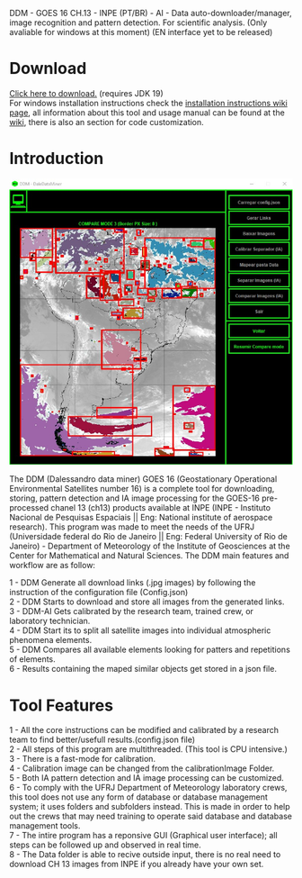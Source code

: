 DDM - GOES 16 CH.13 - INPE (PT/BR) - AI - Data auto-downloader/manager, image recognition and pattern detection. For scientific analysis.
(Only avaliable for windows at this moment)
(EN interface yet to be released)

# **Download**

[Click here to download.](https://github.com/Igordalessandro/DDM-AI-GOES16CH13/releases/download/Release/DDM.zip) (requires JDK 19)  
For windows installation instructions check the [installation instructions wiki page](https://github.com/Igordalessandro/DDM-AI-GOES16CH13/wiki/Installation-for-windows.), all information about this tool and usage manual can be found at the [wiki](https://github.com/Igordalessandro/DDM-AI-GOES16CH13/wiki), there is also an section for code customization.

# **Introduction**

![main](./imagens/main.jpg)  

 The DDM (Dalessandro data miner) GOES 16 (Geostationary Operational Environmental Satellites number 16) is a complete tool for downloading, storing, pattern detection and IA image processing for the GOES-16 pre-processed chanel 13 (ch13) products available at INPE (INPE - Instituto Nacional de Pesquisas Espaciais || Eng: National institute of aerospace research). This program was made to meet the needs of the UFRJ (Universidade federal do Rio de Janeiro || Eng: Federal University of Rio de Janeiro) - Department of Meteorology of the Institute of Geosciences at the Center for Mathematical and Natural Sciences. The DDM main features and workflow are as follow:

1 - DDM Generate all download links (.jpg images) by following the instruction of the configuration file (Config.json)  
2 - DDM Starts to download and store all images from the generated links.  
3 - DDM-AI Gets calibrated by the research team, trained crew, or laboratory technician.  
4 - DDM Start its to split all satellite images into individual atmospheric phenomena elements.  
5 - DDM Compares all available elements looking for patters and repetitions of elements.  
6 - Results containing the maped similar objects get stored in a json file.  

# **Tool Features**

1 - All the core instructions can be modified and calibrated by a research team to find better/usefull results.(config.json file)  
2 - All steps of this program are multithreaded. (This tool is CPU intensive.)  
3 - There is a fast-mode for calibration.  
4 - Calibration image can be changed from the calibrationImage Folder.  
5 - Both IA pattern detection and IA image processing can be customized.  
6 - To comply with the UFRJ Department of Meteorology laboratory crews, this tool does not use any form of database or database management system; it uses folders and subfolders instead. This is made in order to help out the crews that may need training to operate said database and database management tools.  
7 - The intire program has a reponsive GUI (Graphical user interface); all steps can be followed up and observed in real time.  
8 - The Data folder is able to recive outside input, there is no real need to download CH 13 images from INPE if you already have your own set.  

